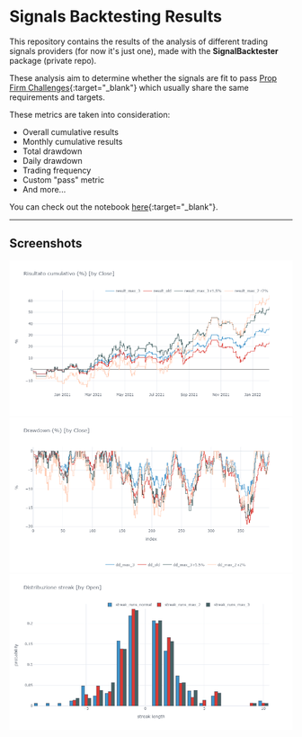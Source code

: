# Signals Backtesting Results

This repository contains the results of the analysis of different trading signals providers (for now it's just one), made with the **SignalBacktester** package (private repo).

These analysis aim to determine whether the signals are fit to pass [Prop Firm Challenges](https://www.investopedia.com/terms/p/proprietarytrading.asp){:target="_blank"} which usually share the same requirements and targets.

These metrics are taken into consideration:
- Overall cumulative results
- Monthly cumulative results
- Total drawdown
- Daily drawdown
- Trading frequency
- Custom "pass" metric
- And more...

You can check out the notebook [here](https://nbviewer.org/github/965311532/backtesting-results/blob/master/backtesting-results.ipynb?flush-cache=True){:target="_blank"}.

***
## Screenshots
![Cumulative Result Example](data/cumres-eg.png)
![Drawdown Example](data/dd-eg.png)
![Streak Distribution Example](data/streak-dist.png)